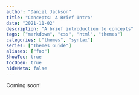 ```yaml
---
author: "Daniel Jackson"
title: "Concepts: A Brief Intro"
date: "2021-11-02"
description: "A brief introduction to concepts"
tags: ["markdown", "css", "html", "themes"]
categories: ["themes", "syntax"]
series: ["Themes Guide"]
aliases: ["foo"]
ShowToc: true
TocOpen: true
hideMeta: false
---
```



Coming soon!

